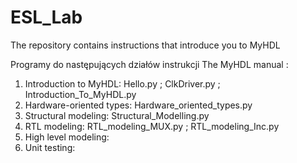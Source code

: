 # ESL_Lab
The repository contains instructions that introduce you to MyHDL


Programy do następujących działów instrukcji The MyHDL manual :
1. Introduction to MyHDL:   Hello.py ; ClkDriver.py ; Introduction_To_MyHDL.py
2. Hardware-oriented types: Hardware_oriented_types.py
3. Structural modeling: Structural_Modelling.py 
4. RTL modeling: RTL_modeling_MUX.py ; RTL_modeling_Inc.py
5. High level modeling:
6. Unit testing: 


